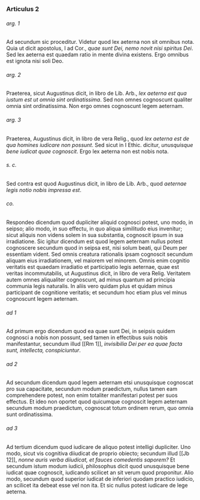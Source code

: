 ### Articulus 2

###### arg. 1
Ad secundum sic proceditur. Videtur quod lex aeterna non sit omnibus nota. Quia ut dicit apostolus, I ad Cor., *quae sunt Dei, nemo novit nisi spiritus Dei*. Sed lex aeterna est quaedam ratio in mente divina existens. Ergo omnibus est ignota nisi soli Deo.

###### arg. 2
Praeterea, sicut Augustinus dicit, in libro de Lib. Arb., *lex aeterna est qua iustum est ut omnia sint ordinatissima*. Sed non omnes cognoscunt qualiter omnia sint ordinatissima. Non ergo omnes cognoscunt legem aeternam.

###### arg. 3
Praeterea, Augustinus dicit, in libro de vera Relig., quod *lex aeterna est de qua homines iudicare non possunt*. Sed sicut in I Ethic. dicitur, *unusquisque bene iudicat quae cognoscit*. Ergo lex aeterna non est nobis nota.

###### s. c.
Sed contra est quod Augustinus dicit, in libro de Lib. Arb., quod *aeternae legis notio nobis impressa est*.

###### co.
Respondeo dicendum quod dupliciter aliquid cognosci potest, uno modo, in seipso; alio modo, in suo effectu, in quo aliqua similitudo eius invenitur; sicut aliquis non videns solem in sua substantia, cognoscit ipsum in sua irradiatione. Sic igitur dicendum est quod legem aeternam nullus potest cognoscere secundum quod in seipsa est, nisi solum beati, qui Deum per essentiam vident. Sed omnis creatura rationalis ipsam cognoscit secundum aliquam eius irradiationem, vel maiorem vel minorem. Omnis enim cognitio veritatis est quaedam irradiatio et participatio legis aeternae, quae est veritas incommutabilis, ut Augustinus dicit, in libro de vera Relig. Veritatem autem omnes aliqualiter cognoscunt, ad minus quantum ad principia communia legis naturalis. In aliis vero quidam plus et quidam minus participant de cognitione veritatis; et secundum hoc etiam plus vel minus cognoscunt legem aeternam.

###### ad 1
Ad primum ergo dicendum quod ea quae sunt Dei, in seipsis quidem cognosci a nobis non possunt, sed tamen in effectibus suis nobis manifestantur, secundum illud [[Rm 1]], *invisibilia Dei per ea quae facta sunt, intellecta, conspiciuntur*.

###### ad 2
Ad secundum dicendum quod legem aeternam etsi unusquisque cognoscat pro sua capacitate, secundum modum praedictum, nullus tamen eam comprehendere potest, non enim totaliter manifestari potest per suos effectus. Et ideo non oportet quod quicumque cognoscit legem aeternam secundum modum praedictum, cognoscat totum ordinem rerum, quo omnia sunt ordinatissima.

###### ad 3
Ad tertium dicendum quod iudicare de aliquo potest intelligi dupliciter. Uno modo, sicut vis cognitiva diiudicat de proprio obiecto; secundum illud [[Jb 12]], *nonne auris verba diiudicat, et fauces comedentis saporem?* Et secundum istum modum iudicii, philosophus dicit quod unusquisque bene iudicat quae cognoscit, iudicando scilicet an sit verum quod proponitur. Alio modo, secundum quod superior iudicat de inferiori quodam practico iudicio, an scilicet ita debeat esse vel non ita. Et sic nullus potest iudicare de lege aeterna.

